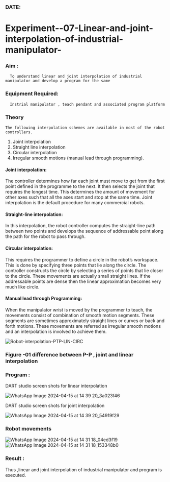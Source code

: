 ### DATE:
# Experiment--07-Linear-and-joint-interpolation-of-industrial-manipulator-

### Aim :
      To understand linear and joint interpolation of industrial manipulator and develop a program for the same 
      
### Equipment Required: 
      Instrial manipulator , teach pendant and associated program platform 
      
### Theory 
    The following interpolation schemes are available in most of the robot controllers.
1. Joint interpolation
2. Straight line interpolation
3. Circular interpolation
4. Irregular smooth motions (manual lead through programming).
#### Joint interpolation: 
The controller determines how far each joint must move to get from the first point defined in the programme to the next. It then selects the joint that
requires the longest time. This determines the amount of movement for other axes such that all the axes start and stop at the same time. Joint interpolation is the default procedure for many commercial robots.

#### Straight-line interpolation: 
In this interpolation, the robot controller computes the straight-line path between two points and develops the sequence of addressable point along the path for the robot to pass through.

#### Circular interpolation: 
This requires the programmer to define a circle in the
robot’s workspace. This is done by specifying three points that lie along the circle. The controller constructs the circle by selecting a series of points that lie closer to the circle. These movements are actually small straight lines. If the addressable points are dense then the linear approximation becomes very much like circle.


#### Manual lead through Programming: 
When the manipulator wrist is moved by the programmer to teach, the movements consist of combination of smooth motion segments. These segments are sometimes approximately straight lines or curves or back and forth motions. These movements are referred as irregular smooth motions and an interpolation is involved to achieve them.




![Robot-interpolation-PTP-LIN-CIRC](https://user-images.githubusercontent.com/36288975/201615171-d0886aaa-8220-4b0c-8a1d-3d8a5c69c76a.png)

### Figure -01 difference between P-P , joint and linear interpolation 


### Program : 
DART studio screen shots for linear interpolation 


![WhatsApp Image 2024-04-15 at 14 39 20_3a023f46](https://github.com/KesavDeepak/Experiment--07-Linear-and-joint-interpolation-of-industrial-manipulator-/assets/139336019/87d9b277-4ce1-450d-bc46-0e404a55fdab)







DART studio screen shots for joint interpolation 

![WhatsApp Image 2024-04-15 at 14 39 20_54919f29](https://github.com/KesavDeepak/Experiment--07-Linear-and-joint-interpolation-of-industrial-manipulator-/assets/139336019/c9d8effe-95cd-420c-b559-0c842e598a85)







### Robot movements 

![WhatsApp Image 2024-04-15 at 14 31 18_04ed3f19](https://github.com/KesavDeepak/Experiment--07-Linear-and-joint-interpolation-of-industrial-manipulator-/assets/139336019/1126f7b3-5693-4eca-9c49-68104b73a26c)
![WhatsApp Image 2024-04-15 at 14 31 18_153348b0](https://github.com/KesavDeepak/Experiment--07-Linear-and-joint-interpolation-of-industrial-manipulator-/assets/139336019/412c5d26-01b0-4833-b115-e37f8288225f)

### Result :
Thus ,linear and joint interpolation of industrial manipulator and program is executed.

